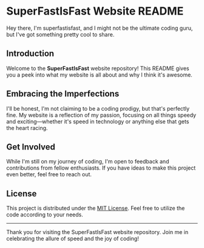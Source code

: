 # SuperFastIsFast Website README

Hey there, I'm <span id="glitch">superfastisfast</span>, and I might not be the ultimate coding guru, but I've got something pretty cool to share.

<script>
  const glitchText = document.getElementById('glitch');

  function getRandomNumber(min, max) {
    return Math.floor(Math.random() * (max - min + 1)) + min;
  }

  function applyGlitch() {
    const originalText = glitchText.innerText;
    let glitchedText = '';

    for (let i = 0; i < originalText.length; i++) {
      glitchedText += `<span class="glitch-char" style="animation-delay: ${getRandomNumber(0, 500)}ms">${originalText[i]}</span>`;
    }

    glitchText.innerHTML = glitchedText;
  }

  applyGlitch();
</script>

## Introduction

Welcome to the **SuperFastIsFast** website repository! This README gives you a peek into what my website is all about and why I think it's awesome.

## Embracing the Imperfections

I'll be honest, I'm not claiming to be a coding prodigy, but that's perfectly fine. My website is a reflection of my passion, focusing on all things speedy and exciting—whether it's speed in technology or anything else that gets the heart racing.

## Get Involved

While I'm still on my journey of coding, I'm open to feedback and contributions from fellow enthusiasts. If you have ideas to make this project even better, feel free to reach out.

## License

This project is distributed under the [MIT License](LICENSE). Feel free to utilize the code according to your needs.

---

Thank you for visiting the SuperFastIsFast website repository. Join me in celebrating the allure of speed and the joy of coding!
